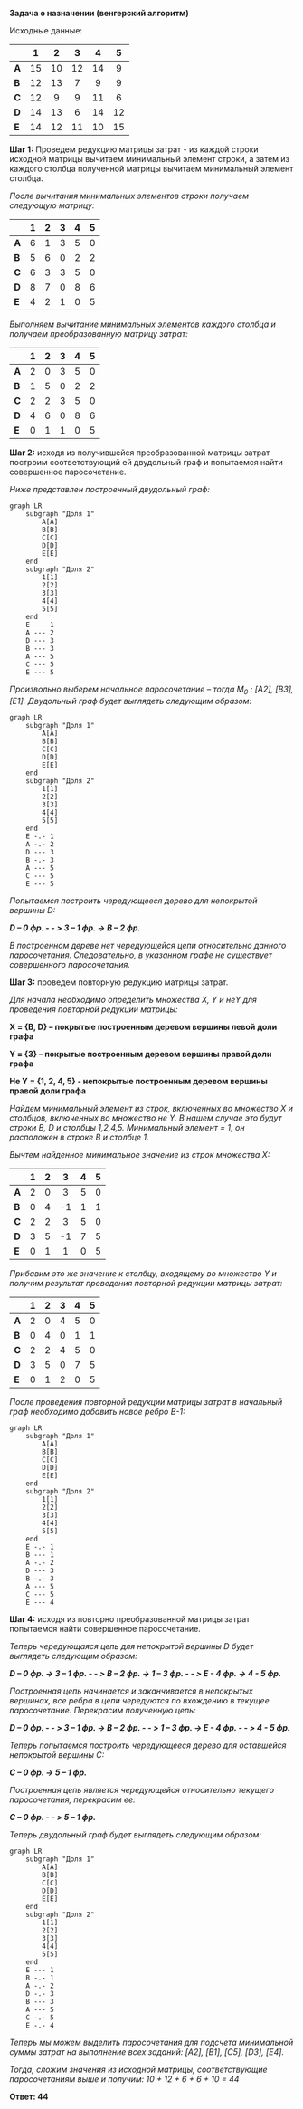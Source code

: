 
**Задача о назначении (венгерский алгоритм)**

Исходные данные:

|       | **1** | **2** | **3** | **4** | **5** |
|-------|:-----:|:-----:|:-----:|:-----:|:-----:|
| **A** |  15   |  10   |  12   |  14   |   9   |
| **B** |  12   |  13   |   7   |   9   |   9   |
| **C** |  12   |   9   |   9   |  11   |   6   |
| **D** |  14   |  13   |   6   |  14   |  12   |
| **E** |  14   |  12   |  11   |  10   |  15   |    


**Шаг 1:** Проведем редукцию матрицы затрат - из каждой строки исходной матрицы вычитаем минимальный элемент строки, а затем из каждого столбца полученной матрицы вычитаем минимальный элемент столбца.

*После вычитания минимальных элементов строки получаем следующую матрицу:*

|       | **1** | **2** | **3** | **4** | **5** |
|-------|:-----:|:-----:|:-----:|:-----:|:-----:|
| **A** |   6   |   1   |   3   |   5   |   0   |
| **B** |   5   |   6   |   0   |   2   |   2   |
| **C** |   6   |   3   |   3   |   5   |   0   |
| **D** |   8   |   7   |   0   |   8   |   6   |
| **E** |   4   |   2   |   1   |   0   |   5   |    


*Выполняем вычитание минимальных элементов каждого столбца и получаем преобразованную матрицу затрат:*

|       | **1** | **2** | **3** | **4** | **5** |
|-------|:-----:|:-----:|:-----:|:-----:|:-----:|
| **A** |   2   |   0   |   3   |   5   |   0   |
| **B** |   1   |   5   |   0   |   2   |   2   |
| **C** |   2   |   2   |   3   |   5   |   0   |
| **D** |   4   |   6   |   0   |   8   |   6   |
| **E** |   0   |   1   |   1   |   0   |   5   |    

**Шаг 2:** исходя из получившейся преобразованной матрицы затрат построим соответствующий ей двудольный граф и попытаемся найти совершенное паросочетание.

*Ниже представлен построенный двудольный граф:*
```mermaid
graph LR
    subgraph "Доля 1"
        A[A]
        B[B]
        C[C]
        D[D]
        E[E]
    end
    subgraph "Доля 2"
        1[1]
        2[2]
        3[3]
        4[4]
        5[5]
    end
    E --- 1
    A --- 2
    D --- 3
    B --- 3
    A --- 5
    C --- 5
    E --- 5
```

<i>Произвольно выберем начальное паросочетание – тогда М<sub>0</sub> : [A2], [B3], [Е1]. Двудольный граф будет выглядеть следующим образом:</i> 

```mermaid
graph LR
    subgraph "Доля 1"
        A[A]
        B[B]
        C[C]
        D[D]
        E[E]
    end
    subgraph "Доля 2"
        1[1]
        2[2]
        3[3]
        4[4]
        5[5]
    end
    E -.- 1
    A -.- 2
    D --- 3
    B -.- 3
    A --- 5
    C --- 5
    E --- 5
```

*Попытаемся построить чередующееся дерево для непокрытой вершины D:* 

***D – 0 фр.   - - >   3 – 1 фр. ->  B – 2 фр.***

*В построенном дереве нет чередующейся цепи относительно данного паросочетания. Следовательно, в указанном графе не существует совершенного паросочетания.* 


**Шаг 3:** проведем повторную редукцию матрицы затрат.

*Для начала необходимо определить множества X, Y и неY для проведения повторной редукции матрицы:*

**X = {B, D} – покрытые построенным деревом вершины левой доли графа**

**Y = {3} – покрытые построенным деревом вершины правой доли графа**

**Не Y = {1, 2, 4, 5} - непокрытые построенным деревом вершины правой доли графа**

*Найдем минимальный элемент из строк, включенных во множество X и столбцов, включенных во множество не Y. В нашем случае это будут строки B, D и столбцы 1,2,4,5. Минимальный элемент = 1, он расположен в строке B и столбце 1.*

*Вычтем найденное минимальное значение из строк множества X:*

|       | **1** | **2** | **3** | **4** | **5** |
|-------|:-----:|:-----:|:-----:|:-----:|:-----:|
| **A** |   2   |   0   |   3   |   5   |   0   |
| **B** |   0   |   4   |  -1   |   1   |   1   |
| **C** |   2   |   2   |   3   |   5   |   0   |
| **D** |   3   |   5   |  -1   |   7   |   5   |
| **E** |   0   |   1   |   1   |   0   |   5   |    

*Прибавим это же значение к столбцу, входящему во множество Y и получим результат проведения повторной редукции матрицы затрат:*

|       | **1** | **2** | **3** | **4** | **5** |
|-------|:-----:|:-----:|:-----:|:-----:|:-----:|
| **A** |   2   |   0   |   4   |   5   |   0   |
| **B** |   0   |   4   |   0   |   1   |   1   |
| **C** |   2   |   2   |   4   |   5   |   0   |
| **D** |   3   |   5   |   0   |   7   |   5   |
| **E** |   0   |   1   |   2   |   0   |   5   |

*После проведения повторной редукции матрицы затрат в начальный граф необходимо добавить новое ребро В-1:*

```mermaid
graph LR
    subgraph "Доля 1"
        A[A]
        B[B]
        C[C]
        D[D]
        E[E]
    end
    subgraph "Доля 2"
        1[1]
        2[2]
        3[3]
        4[4]
        5[5]
    end
    E -.- 1
    B --- 1
    A -.- 2
    D --- 3
    B -.- 3
    A --- 5
    C --- 5
    E --- 4
```

**Шаг 4:** исходя из повторно преобразованной матрицы затрат попытаемся найти совершенное паросочетание.

*Теперь чередующаяся цепь для непокрытой вершины D будет выглядеть следующим образом:*

***D – 0 фр.   ->   3 – 1 фр.   - - >   B – 2 фр.  ->   1 – 3 фр.   - - >   E - 4 фр.   ->   4 - 5 фр.***

*Построенная цепь начинается и заканчивается в непокрытых вершинах, все ребра в цепи чередуются по вхождению в текущее паросочетание. Перекрасим полученную цепь:* 

***D – 0 фр.   - - >   3 – 1 фр.   ->   B – 2 фр.  - - >   1 – 3 фр.   ->   E - 4 фр.   - - >   4 - 5 фр.***

*Теперь попытаемся построить чередующееся дерево для оставшейся непокрытой вершины С:*

***С – 0 фр.   ->   5 – 1 фр.***

*Построенная цепь является чередующейся относительно текущего паросочетания, перекрасим ее:*

***С – 0 фр.   - - >   5 – 1 фр.***

*Теперь двудольный граф будет выглядеть следующим образом:*

```mermaid
graph LR
    subgraph "Доля 1"
        A[A]
        B[B]
        C[C]
        D[D]
        E[E]
    end
    subgraph "Доля 2"
        1[1]
        2[2]
        3[3]
        4[4]
        5[5]
    end
    E --- 1
    B -.- 1
    A -.- 2
    D -.- 3
    B --- 3
    A --- 5
    C -.- 5
    E -.- 4
```

*Теперь мы можем выделить паросочетания для подсчета минимальной суммы затрат на выполнение всех заданий: [A2], [B1], [C5], [D3], [E4].* 

*Тогда, сложим значения из исходной матрицы, соответствующие паросочетаниям выше и получим: 10 + 12 + 6 + 6 + 10 = 44*

**Ответ: 44**
